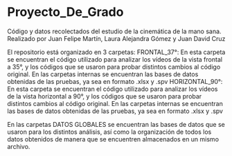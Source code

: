 # Proyecto_De_Grado
Código y datos recolectados del estudio de la cinemática de la mano sana. Realizado por Juan Felipe Martín, Laura Alejandra Gómez y Juan David Cruz

El repositorio está organizado en 3 carpetas:
FRONTAL_37°: En esta carpeta se encuentran el código utilizado para analizar los vídeos de la vista frontal a 35°, y los códigos
             que se usaron para probar distintos cambios al código original. En las carpetas internas se encuentran las bases
             de datos obtenidas de las pruebas, ya sea en formato .xlsx y .spv
HORIZONTAL_90°: En esta carpeta se encuentran el código utilizado para analizar los vídeos de la vista horizontal a 90°, y los códigos
                que se usaron para probar distintos cambios al código original. En las carpetas internas se encuentran las bases de 
                datos obtenidas de las pruebas, ya sea en formato .xlsx y .spv

En las carpetas DATOS GLOBALES se encuentran las bases de datos que se usaron para los distintos análisis, así como la organización
de todos los datos obtenidos de manera que se encuentren almacenados en un mismo archivo.

